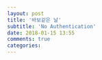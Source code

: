 ```yaml
---
layout: post
title: '바보같은 날'
subtitle: 'No Authentication'
date: 2018-01-15 13:55
comments: true
categories:
---
```

